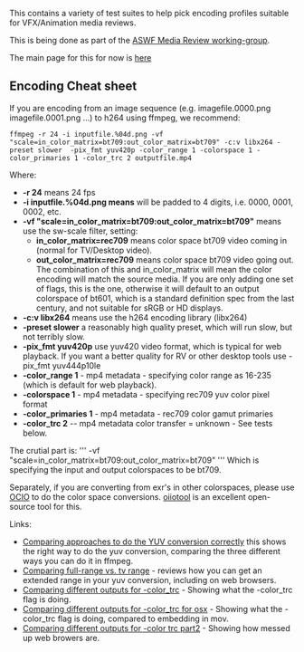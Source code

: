 This contains a variety of test suites to help pick encoding profiles suitable for VFX/Animation media reviews.

This is being done as part of the [ASWF Media Review working-group](https://wiki.aswf.io/display/PRWG/Playback+And+Review+Working+Group).

The main page for this for now is [here](https://wiki.aswf.io/pages/viewpage.action?pageId=16031068)

## Encoding Cheat sheet

If you are encoding from an image sequence (e.g. imagefile.0000.png imagefile.0001.png ...) to h264 using ffmpeg, we recommend:
```
ffmpeg -r 24 -i inputfile.%04d.png -vf "scale=in_color_matrix=bt709:out_color_matrix=bt709" -c:v libx264 -preset slower  -pix_fmt yuv420p -color_range 1 -colorspace 1 -color_primaries 1 -color_trc 2 outputfile.mp4
```

Where:
   * **-r 24** means 24 fps
   * **-i inputfile.%04d.png means**  will be padded to 4 digits, i.e. 0000, 0001, 0002, etc.
   *  **-vf "scale=in_color_matrix=bt709:out_color_matrix=bt709"** means use the sw-scale filter, setting:
      * **in_color_matrix=rec709** means color space bt709 video coming in (normal for TV/Desktop video).
      * **out_color_matrix=rec709** means color space bt709 video going out. The combination of this and in_color_matrix will mean the color encoding will match the source media. If you are only adding one set of flags, this is the one, otherwise it will default to an output colorspace of bt601, which is a standard definition spec from the last century, and not suitable for sRGB or HD displays.
   * **-c:v libx264** means use the h264 encoding library (libx264)
   * **-preset slower** a reasonably high quality preset, which will run slow, but not terribly slow.
   * **-pix_fmt yuv420p** use yuv420 video format, which is typical for web playback. If you want a better quality for RV or other desktop tools use -pix_fmt yuv444p10le 
   * **-color_range 1** - mp4 metadata - specifying color range as 16-235 (which is default for web playback).
   * **-colorspace 1** - mp4 metadata - specifying rec709 yuv color pixel format 
   * **-color_primaries 1** - mp4 metadata - rec709 color gamut primaries
   * **-color_trc 2** -- mp4 metadata color transfer = unknown - See tests below.

The crutial part is:
'''
-vf "scale=in_color_matrix=bt709:out_color_matrix=bt709" 
'''
Which is specifying the input and output colorspaces to be bt709.

Separately, if you are converting from exr's in other colorspaces, please use [OCIO](https://opencolorio.org/) to do the color space conversions. [oiiotool](https://openimageio.readthedocs.io/en/latest/oiiotool.html) is an excellent open-source tool for this.

Links:
   * [Comparing approaches to do the YUV conversion correctly](https://richardssam.github.io/ffmpeg-tests/tests/chip-chart-yuvconvert/compare.html) this shows the right way to do the yuv conversion, comparing the three different ways you can do it in ffmpeg.
   * [Comparing full-range vs. tv range](https://richardssam.github.io/ffmpeg-tests/tests/greyramp-fulltv/compare.html) - reviews how you can get an extended range in your yuv conversion, including on web browsers.
   * [Comparing different outputs for -color_trc](https://richardssam.github.io/ffmpeg-tests/tests/greyramp/compare.html) - Showing what the -color_trc flag is doing.
   * [Comparing different outputs for -color_trc for osx](https://richardssam.github.io/ffmpeg-tests/tests/greyramp-osx/compare.html) - Showing what the -color_trc flag is doing, compared to embedding in mov.
   * [Comparing different outputs for -color trc part2](https://richardssam.github.io/ffmpeg-tests/tests/greyramp-rev2/compare.html) - Showing how messed up web browers are.


